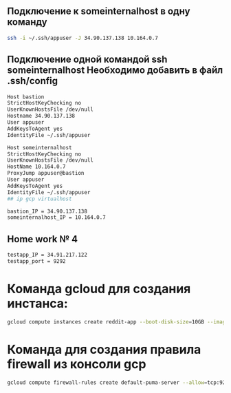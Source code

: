 ## Подключение к someinternalhost в одну команду
```bash
ssh -i ~/.ssh/appuser -J 34.90.137.138 10.164.0.7
```
## Подключение одной командой ssh someinternalhost Необходимо добавить в файл .ssh/config
```bash
Host bastion
StrictHostKeyChecking no
UserKnownHostsFile /dev/null
Hostname 34.90.137.138
User appuser
AddKeysToAgent yes
IdentityFile ~/.ssh/appuser

Host someinternalhost
StrictHostKeyChecking no
UserKnownHostsFile /dev/null
HostName 10.164.0.7
ProxyJump appuser@bastion
User appuser
AddKeysToAgent yes
IdentityFile ~/.ssh/appuser
## ip gcp virtualhost

bastion_IP = 34.90.137.138
someinternalhost_IP = 10.164.0.7
```


## Home work № 4
```bash
testapp_IP = 34.91.217.122
testapp_port = 9292
```

# Команда gcloud для создания инстанса:
```bash
gcloud compute instances create reddit-app --boot-disk-size=10GB --image-family ubuntu-1604-lts --image-project=ubuntu-os-cloud --machine-type=g1-small --tags puma-server --restart-on-failure

```
# Команда для создания правила firewall из консоли gcp

```bash
gcloud compute firewall-rules create default-puma-server --allow=tcp:9292 --source-ranges=0.0.0.0/0 --target-tags=puma-server
```
